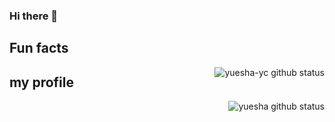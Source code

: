 ### Hi there 👋

<!--
**khjxiaogu/khjxiaogu** is a ✨ _special_ ✨ repository because its `README.md` (this file) appears on your GitHub profile.

Here are some ideas to get you started:

- 🔭 I’m currently working on ...
- 🌱 I’m currently learning ...
- 👯 I’m looking to collaborate on ...
- 🤔 I’m looking for help with ...
- 💬 Ask me about ...
- 📫 How to reach me: ...
- 😄 Pronouns: ...
- ⚡ Fun fact: ...
-->

## Fun facts  
<img align="right" alt="yuesha-yc github status" src="https://github-readme-stats.vercel.app/api?username=yuesha-yc&show_icons=true&hide_border=true&theme=radical"></img>

## my profile
<img align="right" alt="yuesha github status" src="https://github-readme-stats.vercel.app/api/top-langs/?username=yuesha&show_icons=true&hide_border=true&theme=radical&layout=compact"></img> 
